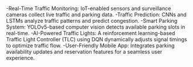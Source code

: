 -Real-Time Traffic Monitoring: IoT-enabled sensors and surveillance cameras collect live traffic and parking data.
-Traffic Prediction: CNNs and LSTMs analyze traffic patterns and predict congestion.
-Smart Parking System: YOLOv5-based computer vision detects available parking slots in real-time.
-AI-Powered Traffic Lights: A reinforcement learning-based Traffic Light Controller (TLC) using DQN dynamically adjusts signal timings to optimize traffic flow.
-User-Friendly Mobile App: Integrates parking availability updates and reservation features for a seamless user experience.
